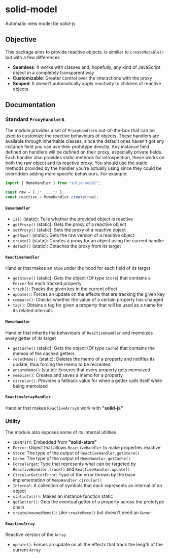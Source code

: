 
# solid-model
Automatic view model for solid-js

## Objective
This package aims to provide reactive objects, is similiar to `createMutable()` but with a few differences
- **Seamless**: It works with classes and, hopefully, any kind of JavaScript object in a completely transparent way
- **Customizable**: Greater control over the interactions with the proxy
- **Scoped**: It doesn't automatically apply reactivity to children of reactive objects

## Documentation

### Standard `ProxyHandler`s
The module provides a set of `ProxyHandler`s out-of-the-box that can be used to customize the reactive behaviours of objects.
These handlers are available through inheritable classes, since the default ones haven't got any instance field you can use their prototype directly.
Any instance field defined on handlers will be defined on their proxy, especially private fields.
Each handler also provides static methods for introspection, these works on both the raw object and its reactive proxy.
You should use the static methods provided by the handler you're actually using since they could be overridden adding more specific behaviours.
For example:
```ts
import { MemoHandler } from "solid-model";

const raw = { /* ... */ };
const reactive = MemoHandler.create(raw);
```

#### `BaseHandler`
- `is()` (static): Tells whether the provided object is reactive
- `getProxy()` (static): Gets the proxy of a reactive object
- `setProxy()` (static): Sets the proxy of a reactive object
- `getRaw()` (static): Gets the raw version of a reactive object
- `create()` (static): Creates a proxy for an object using the current handler
- `detach()` (static): Detaches the proxy from its target

#### `ReactiveHandler`
Handler that makes an `Atom` under the hood for each field of its target
- `getStore()` (static): Gets the object (Of type `Store`) that contains a `Forcer` for each tracked property
- `track()`: Tracks the given key in the current effect
- `update()`: Forces an update on the effects that are tracking the given key
- `compare()`: Checks whether the value of a certain property has changed
- `tag()`: Obtains a tag for given a property that will be used as a name for its related internals

#### `MemoHandler`
Handler that inherits the behaviours of `ReactiveHandler` and memoizes every getter of its target
- `getCache()` (static): Gets the object (Of type `Cache`) that contains the memos of the cached getters
- `resetMemo()` (static): Deletes the memo of a property and notifies its update, thus forcing the memo to be recreated
- `ensureMemo()` (static): Ensures that every property gets memoized
- `memoize()`: Creates and saves a memo for a property
- `circular()`: Provides a fallback value for when a getter calls itself while being memoized

#### `ReactiveArrayHandler`
Handler that makes `ReactiveArray`s work with **"solid-js"**

### Utility
The module also exposes some of its internal utilities
- `IDENTITY`: Embedded from **"solid-atom"**
- `Forcer`: Object that allows `ReactiveHandler` to make properties reactive
- `Store`: The type of the output of `ReactiveHandler.getStore()`
- `Cache`: The type of the output of `MemoHandler.getCache()`
- `ForceTarget`: Type that represents what can be targeted by `ReactiveHandler.track()` and `ReactiveHandler.update()`
- `CircularGetterError`: Type of the error thrown by the base implementation of `MemoHandler.circular()`
- `Internal`: A collection of symbols that each represents an internal of an object
- `staticCall()`: Makes an instance function static
- `getGetter()`: Gets the eventual getter of a property across the prototype chain
- `createUnownedMemo()`: Like `createMemo()` but doesn't need an `Owner`

#### `ReactiveArray`
Reactive version of the `Array`
- `update()`: Forces an update on all the effects that track the length of the current `Array`